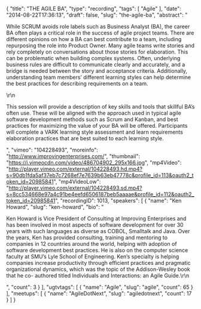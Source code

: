 {
  "title": "THE AGILE BA",
  "type": "recording",
  "tags": [
    "Agile"
  ],
  "date": "2014-08-22T17:36:13",
  "draft": false,
  "slug": "the-agile-ba",
  "abstract": "<p>While SCRUM avoids role labels such as Business Analyst (BA), the career BA often plays a critical role in the success of agile project teams. There are different opinions on how a BA can best contribute to a team, including repurposing the role into Product Owner. Many agile teams write stories and rely completely on conversations about those stories for elaboration. This can be problematic when building complex systems. Often, underlying business rules are difficult to communicate clearly and accurately, and a bridge is needed between the story and acceptance criteria. Additionally, understanding team members’ different learning styles can help determine the best practices for describing requirements on a team.</p>\r\n<p>This session will provide a description of key skills and tools that skillful BA’s often use. These will be aligned with the approach used in typical agile software development methods such as Scrum and Kanban, and best practices for maximizing the value of your BA will be offered. Participants will complete a VARK learning style assessment and learn requirements elaboration practices that are best suited to each learning style.</p>",
  "vimeo": "104228493",
  "moreinfo": "http://www.improvingenterprises.com/",
  "thumbnail": "https://i.vimeocdn.com/video/486704902_295x166.jpg",
  "mp4Video": "http://player.vimeo.com/external/104228493.hd.mp4?s=90db1fda5af37eb7c7268ef7e7639b63eb47778c&profile_id=113&oauth2_token_id=20985841",
  "mp4VideoLow": "http://player.vimeo.com/external/104228493.sd.mp4?s=8cc534668e97a4c91be4eefd6506187beb5aaaae&profile_id=112&oauth2_token_id=20985841",
  "recordingID": 1013,
  "speakers": [
    {
      "name": "Ken Howard",
      "slug": "ken-howard",
      "bio": "<p>Ken Howard is Vice President of Consulting at Improving Enterprises and has been involved in most aspects of software development for over 30 years with such languages as diverse as COBOL, Smalltalk and Java. Over the years, Ken has provided consulting, training and mentoring to companies in 12 countries around the world, helping with adoption of software development best practices. He is also on the computer science faculty at SMU’s Lyle School of Engineering. Ken’s specialty is helping companies increase productivity through efficient practices and pragmatic organizational dynamics, which was the topic of the Addison-Wesley book that he co- authored titled Individuals and Interactions: an Agile Guide.\r\n</p>",
      "count": 3
    }
  ],
  "ugtvtags": [
    {
      "name": "Agile",
      "slug": "agile",
      "count": 65
    }
  ],
  "meetups": [
    {
      "name": "AgileDotNext",
      "slug": "agiledotnext",
      "count": 17
    }
  ]
}